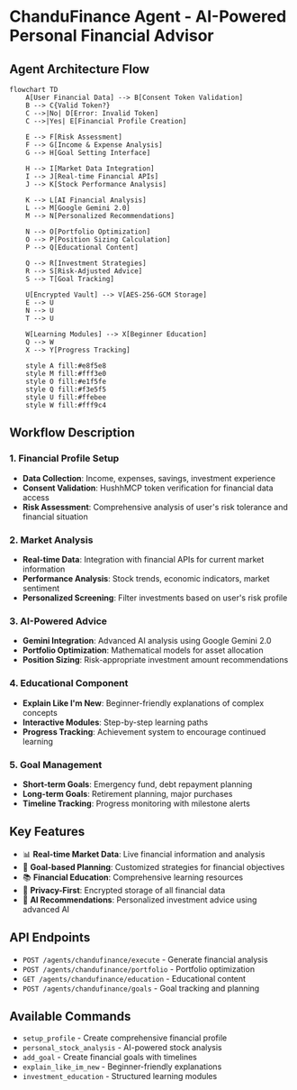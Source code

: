 # ChanduFinance Agent - AI-Powered Personal Financial Advisor

## Agent Architecture Flow

```mermaid
flowchart TD
    A[User Financial Data] --> B[Consent Token Validation]
    B --> C{Valid Token?}
    C -->|No| D[Error: Invalid Token]
    C -->|Yes| E[Financial Profile Creation]
    
    E --> F[Risk Assessment]
    F --> G[Income & Expense Analysis]
    G --> H[Goal Setting Interface]
    
    H --> I[Market Data Integration]
    I --> J[Real-time Financial APIs]
    J --> K[Stock Performance Analysis]
    
    K --> L[AI Financial Analysis]
    L --> M[Google Gemini 2.0]
    M --> N[Personalized Recommendations]
    
    N --> O[Portfolio Optimization]
    O --> P[Position Sizing Calculation]
    P --> Q[Educational Content]
    
    Q --> R[Investment Strategies]
    R --> S[Risk-Adjusted Advice]
    S --> T[Goal Tracking]
    
    U[Encrypted Vault] --> V[AES-256-GCM Storage]
    E --> U
    N --> U
    T --> U
    
    W[Learning Modules] --> X[Beginner Education]
    Q --> W
    X --> Y[Progress Tracking]
    
    style A fill:#e8f5e8
    style M fill:#fff3e0
    style O fill:#e1f5fe
    style Q fill:#f3e5f5
    style U fill:#ffebee
    style W fill:#fff9c4
```

## Workflow Description

### 1. Financial Profile Setup
- **Data Collection**: Income, expenses, savings, investment experience
- **Consent Validation**: HushhMCP token verification for financial data access
- **Risk Assessment**: Comprehensive analysis of user's risk tolerance and financial situation

### 2. Market Analysis
- **Real-time Data**: Integration with financial APIs for current market information
- **Performance Analysis**: Stock trends, economic indicators, market sentiment
- **Personalized Screening**: Filter investments based on user's risk profile

### 3. AI-Powered Advice
- **Gemini Integration**: Advanced AI analysis using Google Gemini 2.0
- **Portfolio Optimization**: Mathematical models for asset allocation
- **Position Sizing**: Risk-appropriate investment amount recommendations

### 4. Educational Component
- **Explain Like I'm New**: Beginner-friendly explanations of complex concepts
- **Interactive Modules**: Step-by-step learning paths
- **Progress Tracking**: Achievement system to encourage continued learning

### 5. Goal Management
- **Short-term Goals**: Emergency fund, debt repayment planning
- **Long-term Goals**: Retirement planning, major purchases
- **Timeline Tracking**: Progress monitoring with milestone alerts

## Key Features
- 📊 **Real-time Market Data**: Live financial information and analysis
- 🎯 **Goal-based Planning**: Customized strategies for financial objectives
- 📚 **Financial Education**: Comprehensive learning resources
- 🔐 **Privacy-First**: Encrypted storage of all financial data
- 🤖 **AI Recommendations**: Personalized investment advice using advanced AI

## API Endpoints
- `POST /agents/chandufinance/execute` - Generate financial analysis
- `POST /agents/chandufinance/portfolio` - Portfolio optimization
- `GET /agents/chandufinance/education` - Educational content
- `POST /agents/chandufinance/goals` - Goal tracking and planning

## Available Commands
- `setup_profile` - Create comprehensive financial profile
- `personal_stock_analysis` - AI-powered stock analysis
- `add_goal` - Create financial goals with timelines
- `explain_like_im_new` - Beginner-friendly explanations
- `investment_education` - Structured learning modules